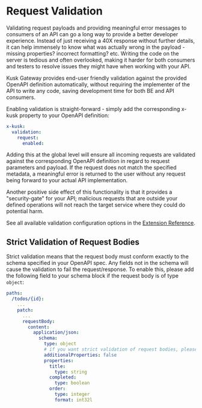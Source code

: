 # Request Validation 

Validating request payloads and providing meaningful error messages to consumers of an API can go a long way to provide
a better developer experience. Instead of just receiving a 40X response without further details, it can help immensely 
to know what was actually wrong in the payload - missing properties? incorrect formatting? etc. Writing the code on the server is tedious and often overlooked, making it harder for both consumers and testers to resolve issues they might have 
when working with your API.

Kusk Gateway provides end-user friendly validation against the provided OpenAPI definition automatically, without 
requiring the implementer of the API to write any code, saving development time for both BE and API consumers.

Enabling validation is straight-forward - simply add the corresponding x-kusk property to your OpenAPI definition:

```yaml
x-kusk:
  validation:
    request:
      enabled:
```

Adding this at the global level will ensure all incoming requests are validated against the corresponding OpenAPI definition
in regard to request parameters and payload. If the request does not match the specified metadata, a meaningful error is returned to the user without any request being forward to your actual API implementation.

Another positive side effect of this functionality is that it provides a "security-gate" for your API; malicious requests
that are outside your defined operations will not reach the target service where they could do potential harm.

See all available validation configuration options in the [Extension Reference](../extension/#validation).

## **Strict Validation of Request Bodies**

Strict validation means that the request body must conform exactly to the schema specified in your OpenAPI spec.
Any fields not in the schema will cause the validation to fail the request/response.
To enable this, please add the following field to your schema block if the request body is of type `object`:

```yaml
paths:
  /todos/{id}:
    ...
    patch:
      ...
      requestBody:
        content:
          application/json:
            schema:
              type: object
              # if you want strict validation of request bodies, please enable this option in your OpenAPI file
              additionalProperties: false
              properties:
                title:
                  type: string
                completed:
                  type: boolean
                order:
                  type: integer
                  format: int32l
```
